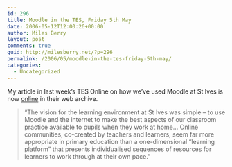 ```yaml
---
id: 296
title: Moodle in the TES, Friday 5th May
date: 2006-05-12T12:00:26+00:00
author: Miles Berry
layout: post 
comments: true
guid: http://milesberry.net/?p=296
permalink: /2006/05/moodle-in-the-tes-friday-5th-may/
categories:
  - Uncategorized
---
```

My article in last week&#8217;s TES Online on how we&#8217;ve used Moodle at St Ives is now [online](http://www.tes.co.uk/article.aspx?storycode=2230925) in their web archive.

> &#8220;The vision for the learning environment at St Ives was simple &#8211; to use Moodle and the internet to make the best aspects of our classroom practice available to pupils when they work at home&#8230; Online communities, co-created by teachers and learners, seem far more appropriate in primary education than a one-dimensional &#8220;learning platform&#8221; that presents individualised sequences of resources for learners to work through at their own pace.&#8221;